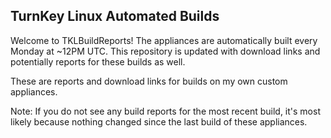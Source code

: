 ## TurnKey Linux Automated Builds

Welcome to TKLBuildReports! The appliances are automatically built every Monday at ~12PM UTC. This repository is updated with download links and potentially reports for these builds as well.

These are reports and download links for builds on my own custom appliances.

Note: If you do not see any build reports for the most recent build, it's most likely because nothing changed since the last build of these appliances.
